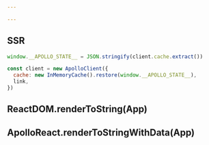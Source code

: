 ```yaml
---

---
```


## SSR

```javascript
window.__APOLLO_STATE__ = JSON.stringify(client.cache.extract())

const client = new ApolloClient({
  cache: new InMemoryCache().restore(window.__APOLLO_STATE__),
  link,
})
```

## ReactDOM.renderToString(App)

## ApolloReact.renderToStringWithData(App)
